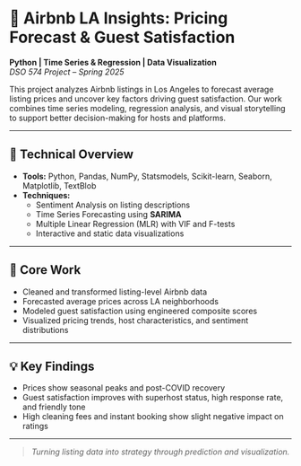 # 🏡 Airbnb LA Insights: Pricing Forecast & Guest Satisfaction  
**Python | Time Series & Regression | Data Visualization**  
*DSO 574 Project – Spring 2025*

This project analyzes Airbnb listings in Los Angeles to forecast average listing prices and uncover key factors driving guest satisfaction. Our work combines time series modeling, regression analysis, and visual storytelling to support better decision-making for hosts and platforms.

---

## 🔧 Technical Overview

- **Tools:** Python, Pandas, NumPy, Statsmodels, Scikit-learn, Seaborn, Matplotlib, TextBlob  
- **Techniques:**  
  - Sentiment Analysis on listing descriptions  
  - Time Series Forecasting using **SARIMA**  
  - Multiple Linear Regression (MLR) with VIF and F-tests  
  - Interactive and static data visualizations

---

## 📌 Core Work

- Cleaned and transformed listing-level Airbnb data  
- Forecasted average prices across LA neighborhoods  
- Modeled guest satisfaction using engineered composite scores  
- Visualized pricing trends, host characteristics, and sentiment distributions

---

## 💡 Key Findings

- Prices show seasonal peaks and post-COVID recovery  
- Guest satisfaction improves with superhost status, high response rate, and friendly tone  
- High cleaning fees and instant booking show slight negative impact on ratings

---

> *Turning listing data into strategy through prediction and visualization.*
